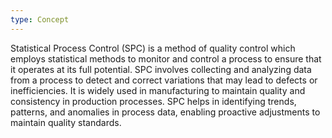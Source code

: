 ```yaml
---
type: Concept
---
```


Statistical Process Control (SPC) is a method of quality control which employs statistical methods to monitor and control a process to ensure that it operates at its full potential. SPC involves collecting and analyzing data from a process to detect and correct variations that may lead to defects or inefficiencies. It is widely used in manufacturing to maintain quality and consistency in production processes. SPC helps in identifying trends, patterns, and anomalies in process data, enabling proactive adjustments to maintain quality standards.